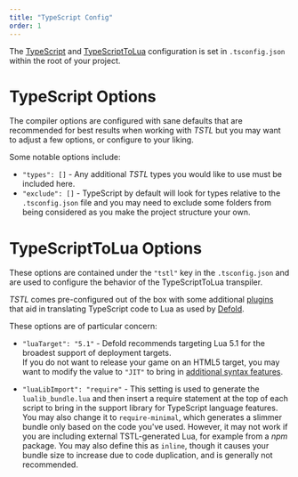 ```yaml
---
title: "TypeScript Config"
order: 1
---
```


The [TypeScript](https://www.typescriptlang.org/docs/handbook/tsconfig-json.html) 
and [TypeScriptToLua](https://typescripttolua.github.io/docs/configuration) configuration 
is set in `.tsconfig.json` within the root of your project.

# TypeScript Options

The compiler options are configured with sane defaults that are recommended for best results when working with _TSTL_ but you may want to adjust a few options, or configure to your liking.

Some notable options include:
- `"types": []` - Any additional _TSTL_ types you would like to use must be included 
here.
- `"exclude": []` - TypeScript by default will look for types relative to the `.tsconfig.json` 
file and you may need to exclude some folders from being considered as you make 
the project structure your own. 

# TypeScriptToLua Options

These options are contained under the `"tstl"` key in the `.tsconfig.json` and are 
used to configure the behavior of the TypeScriptToLua transpiler.

_TSTL_ comes pre-configured out of the box with some additional [plugins](/configuration/plugins) 
that aid in translating TypeScript code to Lua as used by [Defold](https://defold.com/ref/stable/go/).

These options are of particular concern:
- `"luaTarget": "5.1"` - Defold recommends targeting Lua 5.1 for the broadest support
of deployment targets.  
If you do not want to release your game on an HTML5 target, you may want to modify 
the value to `"JIT"` to bring in [additional syntax features](https://typescripttolua.github.io/docs/caveats).

- `"luaLibImport": "require"` - This setting is used to generate the `lualib_bundle.lua` 
and then insert a require statement at the top of each script to bring in the 
support library for TypeScript language features.  
You may also change it to `require-minimal`, which generates a slimmer bundle 
only based on the code you've used. However, it may not work if you are including external 
TSTL-generated Lua, for example from a _npm_ package.
You may also define this as `inline`, though it causes your bundle size to increase 
due to code duplication, and is generally not recommended.



